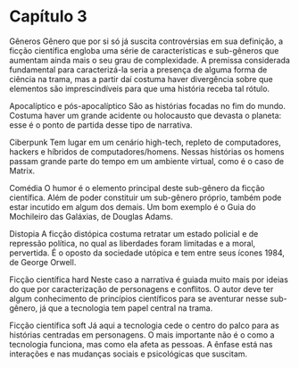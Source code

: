 # Capítulo 3
Gêneros
Gênero que por si só já suscita controvérsias em sua definição, a ficção científica engloba uma série de características e sub-gêneros que aumentam ainda mais o seu grau de complexidade. A premissa considerada fundamental para caracterizá-la seria a presença de alguma forma de ciência na trama, mas a partir daí costuma haver divergência sobre que elementos são imprescindíveis para que uma história receba tal rótulo.

Apocalíptico e pós-apocalíptico
São as histórias focadas no fim do mundo. Costuma haver um grande acidente ou holocausto que devasta o planeta: esse é o ponto de partida desse tipo de narrativa.

Ciberpunk
Tem lugar em um cenário high-tech, repleto de computadores, hackers e híbridos de computadores/homens. Nessas histórias os homens passam grande parte do tempo em um ambiente virtual, como é o caso de Matrix.

Comédia
O humor é o elemento principal deste sub-gênero da ficção científica. Além de poder constituir um sub-gênero próprio, também pode estar incutido em algum dos demais. Um bom exemplo é o Guia do Mochileiro das Galáxias, de Douglas Adams.

Distopia
A ficção distópica costuma retratar um estado policial e de repressão política, no qual as liberdades foram limitadas e a moral, pervertida. É o oposto da sociedade utópica e tem entre seus ícones 1984, de George Orwell.

Ficção científica hard
Neste caso a narrativa é guiada muito mais por ideias do que por caracterização de personagens e conflitos. O autor deve ter algum conhecimento de princípios científicos para se aventurar nesse sub-gênero, já que a tecnologia tem papel central na trama.

Ficção científica soft
Já aqui a tecnologia cede o centro do palco para as histórias centradas em personagens. O mais importante não é o como a tecnologia funciona, mas como ela afeta as pessoas. A ênfase está nas interações e nas mudanças sociais e psicológicas que suscitam.
